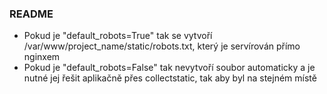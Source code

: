 ### README
- Pokud je "default_robots=True" tak se vytvoří /var/www/project_name/static/robots.txt, který je servírován přímo nginxem
- Pokud je "default_robots=False" tak nevytvoří soubor automaticky a je nutné jej řešit aplikačně přes collectstatic, tak aby byl na stejném místě 

